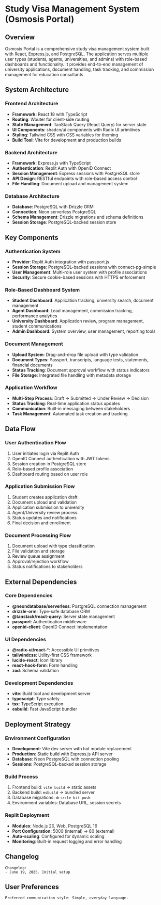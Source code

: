 # Study Visa Management System (Osmosis Portal)

## Overview

Osmosis Portal is a comprehensive study visa management system built with React, Express.js, and PostgreSQL. The application serves multiple user types (students, agents, universities, and admins) with role-based dashboards and functionality. It provides end-to-end management of university applications, document handling, task tracking, and commission management for education consultants.

## System Architecture

### Frontend Architecture
- **Framework**: React 18 with TypeScript
- **Routing**: Wouter for client-side routing
- **State Management**: TanStack Query (React Query) for server state
- **UI Components**: shadcn/ui components with Radix UI primitives
- **Styling**: Tailwind CSS with CSS variables for theming
- **Build Tool**: Vite for development and production builds

### Backend Architecture
- **Framework**: Express.js with TypeScript
- **Authentication**: Replit Auth with OpenID Connect
- **Session Management**: Express sessions with PostgreSQL store
- **API Design**: RESTful endpoints with role-based access control
- **File Handling**: Document upload and management system

### Database Architecture
- **Database**: PostgreSQL with Drizzle ORM
- **Connection**: Neon serverless PostgreSQL
- **Schema Management**: Drizzle migrations and schema definitions
- **Session Storage**: PostgreSQL-backed session store

## Key Components

### Authentication System
- **Provider**: Replit Auth integration with passport.js
- **Session Storage**: PostgreSQL-backed sessions with connect-pg-simple
- **User Management**: Multi-role user system with profile associations
- **Security**: Secure cookie-based sessions with HTTPS enforcement

### Role-Based Dashboard System
- **Student Dashboard**: Application tracking, university search, document management
- **Agent Dashboard**: Lead management, commission tracking, performance analytics
- **University Dashboard**: Application review, program management, student communications
- **Admin Dashboard**: System overview, user management, reporting tools

### Document Management
- **Upload System**: Drag-and-drop file upload with type validation
- **Document Types**: Passport, transcripts, language tests, statements, financial documents
- **Status Tracking**: Document approval workflow with status indicators
- **File Storage**: Integrated file handling with metadata storage

### Application Workflow
- **Multi-Step Process**: Draft → Submitted → Under Review → Decision
- **Status Tracking**: Real-time application status updates
- **Communication**: Built-in messaging between stakeholders
- **Task Management**: Automated task creation and tracking

## Data Flow

### User Authentication Flow
1. User initiates login via Replit Auth
2. OpenID Connect authentication with JWT tokens
3. Session creation in PostgreSQL store
4. Role-based profile association
5. Dashboard routing based on user role

### Application Submission Flow
1. Student creates application draft
2. Document upload and validation
3. Application submission to university
4. Agent/University review process
5. Status updates and notifications
6. Final decision and enrollment

### Document Processing Flow
1. Document upload with type classification
2. File validation and storage
3. Review queue assignment
4. Approval/rejection workflow
5. Status notifications to stakeholders

## External Dependencies

### Core Dependencies
- **@neondatabase/serverless**: PostgreSQL connection management
- **drizzle-orm**: Type-safe database ORM
- **@tanstack/react-query**: Server state management
- **passport**: Authentication middleware
- **openid-client**: OpenID Connect implementation

### UI Dependencies
- **@radix-ui/react-***: Accessible UI primitives
- **tailwindcss**: Utility-first CSS framework
- **lucide-react**: Icon library
- **react-hook-form**: Form handling
- **zod**: Schema validation

### Development Dependencies
- **vite**: Build tool and development server
- **typescript**: Type safety
- **tsx**: TypeScript execution
- **esbuild**: Fast JavaScript bundler

## Deployment Strategy

### Environment Configuration
- **Development**: Vite dev server with hot module replacement
- **Production**: Static build with Express.js API server
- **Database**: Neon PostgreSQL with connection pooling
- **Sessions**: PostgreSQL-backed session storage

### Build Process
1. Frontend build: `vite build` → static assets
2. Backend build: `esbuild` → bundled server
3. Database migrations: `drizzle-kit push`
4. Environment variables: Database URL, session secrets

### Replit Deployment
- **Modules**: Node.js 20, Web, PostgreSQL 16
- **Port Configuration**: 5000 (internal) → 80 (external)
- **Auto-scaling**: Configured for dynamic scaling
- **Monitoring**: Built-in request logging and error handling

## Changelog

```
Changelog:
- June 19, 2025. Initial setup
```

## User Preferences

```
Preferred communication style: Simple, everyday language.
```